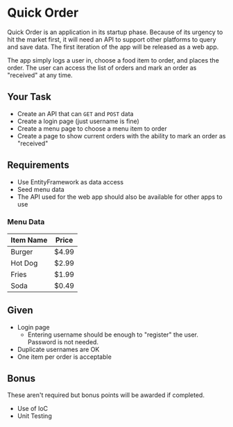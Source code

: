 Quick Order
===========

Quick Order is an application in its startup phase.  Because of its urgency to hit the market first, it will need an API to support other platforms to query and save data.  The first iteration of the app will be released as a web app.

The app simply logs a user in, choose a food item to order, and places the order.  The user can access the list of orders and mark an order as "received" at any time.


Your Task
---
  - Create an API that can `GET` and `POST` data
  - Create a login page (just username is fine)
  - Create a menu page to choose a menu item to order
  - Create a page to show current orders with the ability to mark an order as "received"

Requirements
------------

- Use EntityFramework as data access
- Seed menu data
- The API used for the web app should also be available for other apps to use

### Menu Data

| Item Name | Price |
| --------- | ----- |
| Burger    | $4.99 |
| Hot Dog   | $2.99 |
| Fries     | $1.99 |
| Soda      | $0.49 |

Given
---

- Login page
  - Entering username should be enough to "register" the user.  Password is not needed.
- Duplicate usernames are OK
- One item per order is acceptable

Bonus
---

These aren't required but bonus points will be awarded if completed.

- Use of IoC
- Unit Testing
